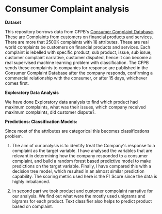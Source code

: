    # Consumer Complaint analysis

**Dataset** 

This repository borrows data from CFPB's [Consumer Complaint Database](https://www.consumerfinance.gov/data-research/consumer-complaints/#download-the-data). These are Complaints from customers on financial products and services. There are more that 2500K complaints with 18 attributes. These are real world complaints be customers on financial products and services. Each complaint is lebelled with specific product, sub product, issue, sub issue, customer complaint narrative, customer disputed, hence it can become a real supervised machine learning problem with classification. 
The CFPB sends these complaints to companies for response are published in the Consumer Complaint Database after the company responds, confirming a commercial relationship with the consumer, or after 15 days, whichever comes first.

**Exploratory Data Analysis**

We have done Exploratory data analysis to find which product had maximum complaints, what was their issues, which company received maximum complaints, did customer dispute?. 

**Predictions: Classification Models:** 

Since most of the attributes are categorical this becomes classifications problem. 

1. The aim of our analysis is to identify treat the Company's response to a complaint as the target variable. I have analysed the variables that are relevant in determining how the company responded to a consumer complaint, and build a random forest based predictive model to make predictions on the target variable. Finally, I have compared this with a decision tree model, which resulted in an almost similar prediction capability. The scoring metric used here is the F1 Score since the data is highly imbalanced.

2. In second part we took product and customer compolaint narrative for our analysis. We find out what were the mostly used unigrams and bigrams for each product. Text classifier also helps to predict product based on complaint. 


